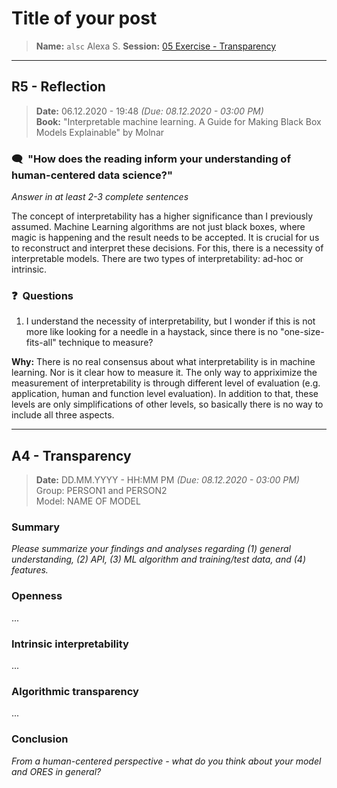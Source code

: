 # Title of your post
> **Name:** `alsc` Alexa S.
> **Session:** [05 Exercise - Transparency](https://github.com/FUB-HCC/hcds-winter-2020/wiki/05_exercise)   
----

## R5 - Reflection
> **Date:** 06.12.2020 - 19:48 *(Due: 08.12.2020 - 03:00 PM)*<br>
> **Book:** "Interpretable machine learning. A Guide for Making Black Box Models Explainable" by Molnar

### 🗨️&nbsp; "How does the reading inform your understanding of human-centered data science?"  
_Answer in at least 2-3 complete sentences_

The concept of interpretability has a higher significance than I previously assumed. Machine Learning algorithms are not just black boxes, where magic is happening and the result needs to be accepted. It is crucial for us to reconstruct and interpret these decisions. For this, there is a necessity of interpretable models. There are two types of interpretability: ad-hoc or intrinsic.

### ❓&nbsp; Questions
1. I understand the necessity of interpretability, but I wonder if this is not more like looking for a needle in a haystack, since there is no "one-size-fits-all" technique to measure?


**Why:** There is no real consensus about what interpretability is in machine learning. Nor is it clear how to measure it. The only way to appriximize the measurement of interpretability is through different level of evaluation (e.g. application, human and function level evaluation). In addition to that, these levels are only simplifications of other levels, so basically there is no way to include all three aspects.

***

## A4 - Transparency
> **Date:** DD.MM.YYYY - HH:MM PM *(Due: 08.12.2020 - 03:00 PM)*<br>
> Group: PERSON1 and PERSON2<br>
> Model: NAME OF MODEL<br>

### Summary 

_Please summarize your findings and analyses regarding (1) general understanding, (2) API, (3) ML algorithm and training/test data, and (4) features._

### Openness
...

### Intrinsic interpretability
...

### Algorithmic transparency
...

### Conclusion
_From a human-centered perspective - what do you think about your model and ORES in general?_
